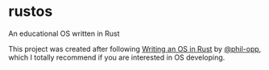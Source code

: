 # rustos
An educational OS written in Rust

This project was created after following [Writing an OS in Rust](https://os.phil-opp.com) by [@phil-opp](https://github.com/phil-opp), which I totally recommend if you are interested in OS developing.
